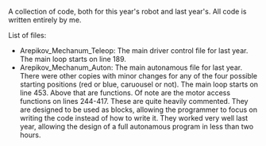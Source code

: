 A collection of code, both for this year's robot and last year's. All code is written entirely by me. 

List of files:
- Arepikov_Mechanum_Teleop: The main driver control file for last year. The main loop starts on line 189.
- Arepikov_Mechanum_Auton: The main autonamous file for last year. There were other copies with minor changes for any of the four possible starting positions (red or blue, caruousel or not). The main loop starts on line 453. Above that are functions. Of note are the motor access functions on lines 244-417. These are quite heavily commented. They are designed to be used as blocks, allowing the programmer to focus on writing the code instead of how to write it. They worked very well last year, allowing the design of a full autonamous program in less than two hours. 
